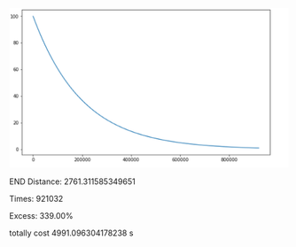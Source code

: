 ![](https://github.com/xiandieleiyi/ss/blob/main/SA/1.PNG)




END Distance: 2761.311585349651

Times: 921032

Excess: 339.00%

totally cost 4991.096304178238 s
